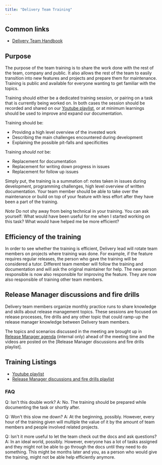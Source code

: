 ```yaml
---
title: "Delivery Team Training"
---
```


## Common links

* [Delivery Team Handbook](/handbook/engineering/infrastructure/team/delivery/)

## Purpose

The purpose of the team training is to share the work done with the rest of the team, company and public.
It also allows the rest of the team to easily transition into new features and projects
and prepare them for maintenance. Training is public and available for everyone
wanting to get familiar with the topics.

Training should either be a dedicated training session, or pairing on a task that is currently being worked on. In both cases the session should be recorded and shared on our [Youtube playlist](https://www.youtube.com/playlist?list=PL05JrBw4t0KqQh7yud-u2NSt7V4isH_vg), or at minimum learnings should be used to improve and expand our documentation.

Training should be:

* Providing a high level overview of the invested work
* Describing the main challenges encountered during development
* Explaining the possible pit-falls and specificities

Training *should not* be:

* Replacement for documentation
* Replacement for writing down progress in issues
* Replacement for follow up issues

Simply put, the training is a summation of: notes taken in issues during development,
programming challenges, high level overview of written documentation. Your team
member should be able to take over the maintenance or build on top of your feature
with less effort after they have been a part of the training.

*Note* Do not shy away from being technical in your training. You can ask yourself:
What would have been useful for me when I started working on this task? What
would have helped me be more efficient?

## Efficiency of the training

In order to see whether the training is efficient, Delivery lead will rotate team
members on projects where training was done. For example, if the feature
requires regular releases, the person who gave the training will be considered
a tutor. Different team member will follow the training and documentation and
will ask the original maintainer for help. The new person responsible is now
also responsible for improving the feature. They are now also responsible of
training other team members.

## Release Manager discussions and fire drills

Delivery team members organize monthly practice runs to share knowledge and
skills about release management topics. These sessions are focused on release processes,
fire drills and any other topic that could ramp-up the release manager knowledge between
Delivery team members.

The topics and scenarios discussed in the meeting are brought up in [Release Manager agenda](https://docs.google.com/document/d/1ttz3uNRaL5Ihp373Xgl459Fqu7wZMX4h9ROKeq_CaSY/edit)
(internal only) ahead of the meeting time and the videos are posted on the
[Release Manager discussions and fire drills playlist].

## Training Listings

* [Youtube playlist](https://www.youtube.com/playlist?list=PL05JrBw4t0KqQh7yud-u2NSt7V4isH_vg)
* [Release Manager discussions and fire drills playlist](https://www.youtube.com/playlist?list=PL05JrBw4t0KrxYqLycfvyiWpgtNApTfzx)

### FAQ

Q: Isn't this double work?
A: No. The training should be prepared while documenting the task or shortly after.

Q: Won't this slow me down?
A: At the beginning, possibly. However, every hour of the training given will
multiple the value of it by the amount of team members and people involved related projects.

Q: Isn't it more useful to let the team check out the docs and ask questions?
A: In an ideal world, possibly. However, everyone has a lot of tasks assigned
and they might not be able to go through the docs until they need to do something.
This might be months later and you, as a person who would give the training, might not
be able help efficiently anymore.
